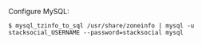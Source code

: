 Configure MySQL:

```shell
$ mysql_tzinfo_to_sql /usr/share/zoneinfo | mysql -u stacksocial_USERNAME --password=stacksocial mysql
```
